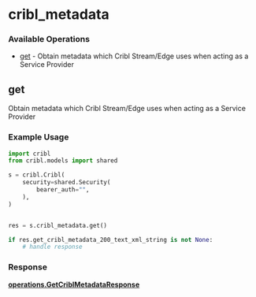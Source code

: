 # cribl_metadata

### Available Operations

* [get](#get) - Obtain metadata which Cribl Stream/Edge uses when acting as a Service Provider

## get

Obtain metadata which Cribl Stream/Edge uses when acting as a Service Provider

### Example Usage

```python
import cribl
from cribl.models import shared

s = cribl.Cribl(
    security=shared.Security(
        bearer_auth="",
    ),
)


res = s.cribl_metadata.get()

if res.get_cribl_metadata_200_text_xml_string is not None:
    # handle response
```


### Response

**[operations.GetCriblMetadataResponse](../../models/operations/getcriblmetadataresponse.md)**

